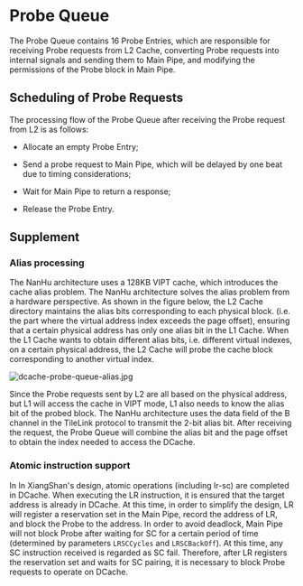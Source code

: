# Probe Queue

The Probe Queue contains 16 Probe Entries, which are responsible for receiving Probe requests from L2 Cache, converting Probe requests into internal signals and sending them to Main Pipe, and modifying the permissions of the Probe block in Main Pipe.

## Scheduling of Probe Requests

The processing flow of the Probe Queue after receiving the Probe request from L2 is as follows:

* Allocate an empty Probe Entry;

* Send a probe request to Main Pipe, which will be delayed by one beat due to timing considerations;

* Wait for Main Pipe to return a response;

* Release the Probe Entry.

## Supplement

### Alias ​​processing

The NanHu architecture uses a 128KB VIPT cache, which introduces the cache alias problem. The NanHu architecture solves the alias problem from a hardware perspective. As shown in the figure below, the L2 Cache directory maintains the alias bits corresponding to each physical block. (i.e. the part where the virtual address index exceeds the page offset), ensuring that a certain physical address has only one alias bit in the L1 Cache. When the L1 Cache wants to obtain different alias bits, i.e. different virtual indexes, on a certain physical address, the L2 Cache will probe the cache block corresponding to another virtual index.

![dcache-probe-queue-alias.jpg](../../figs/memblock/dcache-probe-queue-alias.jpg)

Since the Probe requests sent by L2 are all based on the physical address, but L1 will access the cache in VIPT mode, L1 also needs to know the alias bit of the probed block. The NanHu architecture uses the data field of the B channel in the TileLink protocol to transmit the 2-bit alias bit. After receiving the request, the Probe Queue will combine the alias bit and the page offset to obtain the index needed to access the DCache.

### Atomic instruction support

In In XiangShan's design, atomic operations (including lr-sc) are completed in DCache. When executing the LR instruction, it is ensured that the target address is already in DCache. At this time, in order to simplify the design, LR will register a reservation set in the Main Pipe, record the address of LR, and block the Probe to the address. In order to avoid deadlock, Main Pipe will not block Probe after waiting for SC for a certain period of time (determined by parameters `LRSCCycles` and `LRSCBackOff`). At this time, any SC instruction received is regarded as SC fail. Therefore, after LR registers the reservation set and waits for SC pairing, it is necessary to block Probe requests to operate on DCache.
